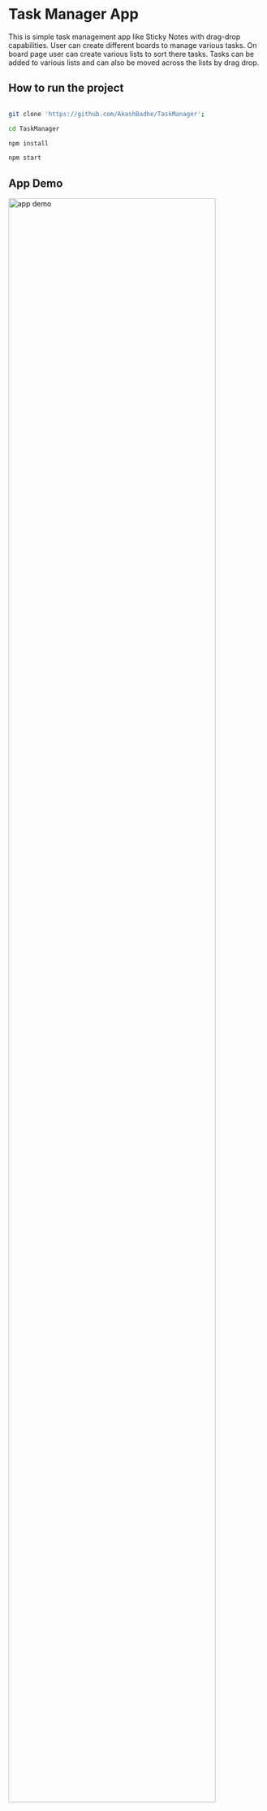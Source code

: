 # Task Manager App

This is simple task management app like Sticky Notes with drag-drop capabilities. User can create different boards to manage various tasks. On board page user can create various lists to sort there tasks. Tasks can be added to various lists and can also be moved across the lists by drag drop. 
  

## How to run the project

  

```bash

git clone 'https://github.com/AkashBadhe/TaskManager';

cd TaskManager

npm install

npm start

```

  

## App Demo

<img  src="/assets/TaskManagerDemo.gif"  alt="app demo"  width="90%"/>

  

## Switch Themes

<img  src="/assets/TaskManagerThemeChangeDemo.gif"  alt="app demo"  width="90%"/>
  
## Design
App is created as single page application using [ReactJs]("https://github.com/facebook/react/") ecosystem. [React starter kit]("https://github.com/kriasoft/react-starter-kit") is used for bottstraping the application. Folder struction is as shown below.

```
TaskManager
├─ .env
├─ .eslintrc
├─ .gitignore
├─ .storybook
│  ├─ addons.js
│  └─ config.js
├─ assets
│  ├─ redux-thunk-flow.gif
│  ├─ TaskManagerDemo.gif
│  └─ TaskManagerThemeChangeDemo.gif
├─ debug.log
├─ LICENSE
├─ package-lock.json
├─ package.json
├─ public
│  ├─ favicon.ico
│  ├─ index.html
│  └─ manifest.json
├─ README.md
├─ src
│  ├─ actions
│  │  └─ actionCreators.js
│  ├─ App.css
│  ├─ App.js
│  ├─ App.test.js
│  ├─ AppContainer.js
│  ├─ components
│  │  ├─ Button
│  │  │  ├─ Button.test.js
│  │  │  ├─ index.js
│  │  │  └─ __snapshots__
│  │  │     └─ Button.test.js.snap
│  │  ├─ CardTextarea
│  │  │  ├─ CardTextarea.test.js
│  │  │  ├─ index.js
│  │  │  └─ __snapshots__
│  │  │     └─ CardTextarea.test.js.snap
│  │  ├─ ClickOutside
│  │  │  └─ index.js
│  │  ├─ DeleteCardButton
│  │  │  ├─ DeleteCardButton.test.js
│  │  │  ├─ index.js
│  │  │  └─ __snapshots__
│  │  │     └─ DeleteCardButton.test.js.snap
│  │  ├─ DeleteListButton
│  │  │  ├─ DeleteListButton.test.js
│  │  │  ├─ index.js
│  │  │  └─ __snapshots__
│  │  │     └─ DeleteListButton.test.js.snap
│  │  ├─ EditCardButton
│  │  │  ├─ EditCardButton.test.js
│  │  │  ├─ index.js
│  │  │  └─ __snapshots__
│  │  │     └─ EditCardButton.test.js.snap
│  │  ├─ Header
│  │  │  ├─ Header.test.js
│  │  │  ├─ index.js
│  │  │  └─ __snapshots__
│  │  │     └─ Header.test.js.snap
│  │  ├─ ListAdder
│  │  │  ├─ index.js
│  │  │  ├─ ListAdder.test.js
│  │  │  └─ __snapshots__
│  │  │     └─ ListAdder.test.js.snap
│  │  ├─ ListCard
│  │  │  └─ index.js
│  │  ├─ ListTitleButton
│  │  │  ├─ index.js
│  │  │  ├─ ListTitleButton.test.js
│  │  │  └─ __snapshots__
│  │  │     └─ ListTitleButton.test.js.snap
│  │  ├─ ListTitleTextarea
│  │  │  ├─ index.js
│  │  │  ├─ ListTitleTextarea.test.js
│  │  │  └─ __snapshots__
│  │  │     └─ ListTitleTextarea.test.js.snap
│  │  ├─ TextButton
│  │  │  ├─ index.js
│  │  │  ├─ TextButton.test.js
│  │  │  └─ __snapshots__
│  │  │     └─ TextButton.test.js.snap
│  │  └─ Theme
│  │     └─ index.js
│  ├─ containers
│  │  ├─ Board
│  │  │  └─ index.js
│  │  ├─ Home
│  │  │  └─ index.js
│  │  ├─ List
│  │  │  └─ index.js
│  │  └─ Routes
│  │     └─ index.js
│  ├─ index.css
│  ├─ index.js
│  ├─ reducers
│  │  ├─ reducers.js
│  │  └─ reducers.test.js
│  ├─ registerServiceWorker.js
│  ├─ routes
│  │  └─ index.js
│  ├─ services
│  │  └─ index.js
│  ├─ setupTests.js
│  └─ tempPolyfills.js
└─ stories
   └─ index.js

```
**Routing** - App uses [react-router](https://reacttraining.com/react-router/) for route management. Currently app has only 2 routes ('/' and 'board/baordId'). If needed Addition routes can be added in "src/routes/index.js" file.
**State Management** - App uses [Redux](https://redux.js.org/docs/introduction/) for state management. State object structure is as flows:

    {

		cardsById: {

			[cardId]: {

				title:  '',

				_id:  'cardId'

			}

		},

		listById: {

			[listId]: {

				title:  'List Title',

				_id:  'listId',

				cards: ['cardId1', 'cardId2']

			}

		},

		boardsById: {

			[boardId]: {

				title:  'Board Title',

				_id:  'boardId',

				boards: ['listId1', 'listId2']

			}

		}
	}

**Async action** - [Redux-thunk](https://github.com/reduxjs/redux-thunk) is used to handle Async actions.
<img src="/assets/redux-thunk-flow.gif" width="60%">

**Drag-Drop** - App uses "[React beautiful DND](https://github.com/atlassian/react-beautiful-dnd)" for drag drop operations.

**Styling** -  Most part of the app is styled with "[styled-components](https://styled-components.com/)" library. Support for "Material Ui" is added for future enhancements. 

**Themes**- App currently supports two themes "Light" and "Dark". Theme is created using "[styled-theming](https://github.com/styled-components/styled-theming)". To change the theme edit the file "src\components\Theme\index.js".

**Data Services** - All the data related oprations are kept in "[\src\services\index.js](https://github.com/AkashBadhe/TaskManager/blob/master/src/services/index.js)" file. Currently it implements the mock services which stores the data in browsers localStorage. This can be replaced with actual services wich will make api calls to getting and setting the data. 
  
  

## App Flow

**Home page** - Home page displays the dashboard where you can see the boards user has created. User can add new board from here. Board title is required to create new board. User can delete the particular board by clicking on cross button next to the title. On click on delete user will be asked for confirmation if he click on 'OK' that board will be deleted.

**Board** - When user clicks on board name user will be redirected to particulate boards pages. Boards page will enlist the Lists which user has created. User can add new Lists by clicking on "Add a new list" button.
 
**Lists** - Lists shows the different cards which user has added. User can create new cards by clicking on "Add new card" button. Lists can be moved across the board by drag-drop. User can reorder the lists by dragging the list at required place and dropping it there. List can be renamed by clicking on the title. List name should be unique in the board. List name can be saved by pressing Enter key. 
 
**Cards** - Cards can be added by clicking on "Add new card" button. User needs to provide card title and press "Enter" key or click on "Add" button to save the card. To edit the card click on edit icon inside the card box. To delete the card click on cross icon inside the card. User will be asked for confirmation before deleting the card. 

**Theme Switch**   - Theme switch is provided in the header to change the theme. By default app will load with 'Light' theme. If user selects Enable dark mode, dark mode will be enabled.

  

## Pending Items/ Improvements

 1. **Error handling** -  Currently app don't handle api level errors gracefully. This can me implemented in next release.
 2. **Loaders** - App don't show any loaders when there are async operations going on in background. 
 3. **Bugs** - Fixing UI bug and animation issues.
 
